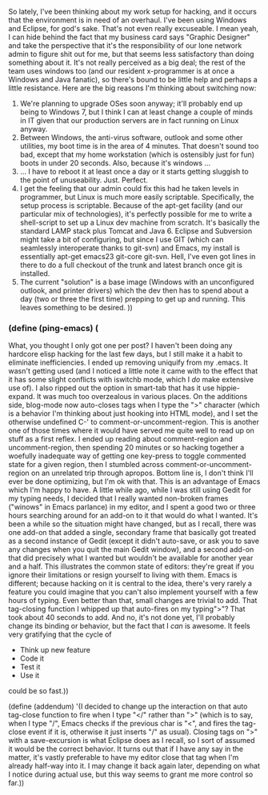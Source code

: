 So lately, I've been thinking about my work setup for hacking, and it occurs that the environment is in need of an overhaul. I've been using Windows and Eclipse, for god's sake. That's not even really excuseable. I mean yeah, I can hide behind the fact that my business card says "Graphic Designer" and take the perspective that it's the responsibility of our lone network admin to figure shit out for me, but that seems less satisfactory than doing something about it. It's not really perceived as a big deal; the rest of the team uses windows too (and our resident x-programmer is at once a Windows and Java fanatic), so there's bound to be little help and perhaps a little resistance. Here are the big reasons I'm thinking about switching now:


1.   We're planning to upgrade OSes soon anyway; it'll probably end up being to Windows 7, but I think I can at least change a couple of minds in IT given that our production servers are in fact running on Linux anyway.
1.   Between Windows, the anti-virus software, outlook and some other utilities, my boot time is in the area of 4 minutes. That doesn't sound too bad, except that my home workstation (which is ostensibly just for fun) boots in under 20 seconds. Also, because it's windows ...
1.   ... I have to reboot it at least once a day or it starts getting sluggish to the point of unuseability. Just. Perfect.
1.   I get the feeling that our admin could fix this had he taken levels in programmer, but Linux is much more easily scriptable. Specifically, the setup process is scriptable. Because of the apt-get facility (and our particular mix of technologies), it's perfectly possible for me to write a shell-script to set up a Linux dev machine from scratch. It's basically the standard LAMP stack plus Tomcat and Java 6. Eclipse and Subversion might take a bit of configuring, but since I use GIT (which can seamlessly interoperate thanks to git-svn) and Emacs, my install is essentially apt-get emacs23 git-core git-svn. Hell, I've even got lines in there to do a full checkout of the trunk and latest branch once git is installed.
1.   The current "solution" is a base image (Windows with an unconfigured outlook, and printer drivers) which the dev then has to spend about a day (two or three the first time) prepping to get up and running. This leaves something to be desired. ))


### <a name="define-pingemacs-"></a>(define (ping-emacs) (

What, you thought I only got one per post?
I haven't been doing any hardcore elisp hacking for the last few days, but I still make it a habit to eliminate inefficiencies. I ended up removing uniquify from my .emacs. It wasn't getting used (and I noticed a little note it came with to the effect that it has some slight conflicts with iswitchb mode, which I *do* make extensive use of). I also ripped out the option in smart-tab that has it use hippie-expand. It was much too overzealous in various places.
On the additions side, blog-mode now auto-closes tags when I type the ">" character (which is a behavior I'm thinking about just hooking into HTML mode), and I set the otherwise undefined C-' to comment-or-uncomment-region. This is another one of those times where it would have served me quite well to read up on stuff as a first reflex. I ended up reading about comment-region and uncomment-region, then spending 20 minutes or so hacking together a woefully inadequate way of getting one key-press to toggle commented state for a given region, then I stumbled across comment-or-uncomment-region on an unrelated trip through apropos.
Bottom line is, I don't think I'll ever be done optimizing, but I'm ok with that. This is an advantage of Emacs which I'm happy to have.
A little while ago, while I was still using Gedit for my typing needs, I decided that I really wanted non-broken frames ("winows" in Emacs parlance) in my editor, and I spent a good two or three hours searching around for an add-on to it that would do what I wanted. It's been a while so the situation might have changed, but as I recall, there was one add-on that added a single, secondary frame that basically got treated as a second instance of Gedit (except it didn't auto-save, or ask you to save any changes when you quit the main Gedit window), and a second add-on that did precisely what I wanted but wouldn't be available for another year and a half. This illustrates the common state of editors: they're great if you ignore their limitations or resign yourself to living with them.
Emacs is different; because hacking on it is central to the idea, there's very rarely a feature you could imagine that you can't also implement yourself with a few hours of typing. Even better than that, small changes are trivial to add. That tag-closing function I whipped up that auto-fires on my typing">"? That took about 40 seconds to add. And no, it's not done yet, I'll probably change its binding or behavior, but the fact that I *can* is awesome. 
It feels very gratifying that the cycle of 

-   Think up new feature
-   Code it
-   Test it
-   Use it

could be so fast.))

(define (addendum)
'(I decided to change up the interaction on that auto tag-close function to fire when I type "&lt;/" rather than ">" (which is to say, when I type "/", Emacs checks if the previous char is "<", and fires the tag-close event if it is, otherwise it just inserts "/" as usual).
																																	  Closing tags on ">" with a save-excursion is what Eclipse does as I recall, so I sort of assumed it would be the correct behavior. It turns out that if I have any say in the matter, it's vastly preferable to have my editor close that tag when I'm already  half-way into it. I may change it back again later, depending on what I notice during actual use, but this way seems to grant me more control so far.))

<!--  LocalWords:  scriptable interoperate unconfigured uncomment
 -->
